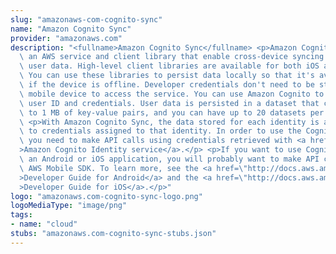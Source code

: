 ```yaml
---
slug: "amazonaws-com-cognito-sync"
name: "Amazon Cognito Sync"
provider: "amazonaws.com"
description: "<fullname>Amazon Cognito Sync</fullname> <p>Amazon Cognito Sync provides\
  \ an AWS service and client library that enable cross-device syncing of application-related\
  \ user data. High-level client libraries are available for both iOS and Android.\
  \ You can use these libraries to persist data locally so that it's available even\
  \ if the device is offline. Developer credentials don't need to be stored on the\
  \ mobile device to access the service. You can use Amazon Cognito to obtain a normalized\
  \ user ID and credentials. User data is persisted in a dataset that can store up\
  \ to 1 MB of key-value pairs, and you can have up to 20 datasets per user identity.</p>\
  \ <p>With Amazon Cognito Sync, the data stored for each identity is accessible only\
  \ to credentials assigned to that identity. In order to use the Cognito Sync service,\
  \ you need to make API calls using credentials retrieved with <a href=\"http://docs.aws.amazon.com/cognitoidentity/latest/APIReference/Welcome.html\"\
  >Amazon Cognito Identity service</a>.</p> <p>If you want to use Cognito Sync in\
  \ an Android or iOS application, you will probably want to make API calls via the\
  \ AWS Mobile SDK. To learn more, see the <a href=\"http://docs.aws.amazon.com/mobile/sdkforandroid/developerguide/cognito-sync.html\"\
  >Developer Guide for Android</a> and the <a href=\"http://docs.aws.amazon.com/mobile/sdkforios/developerguide/cognito-sync.html\"\
  >Developer Guide for iOS</a>.</p>"
logo: "amazonaws.com-cognito-sync-logo.png"
logoMediaType: "image/png"
tags:
- name: "cloud"
stubs: "amazonaws.com-cognito-sync-stubs.json"
---
```

